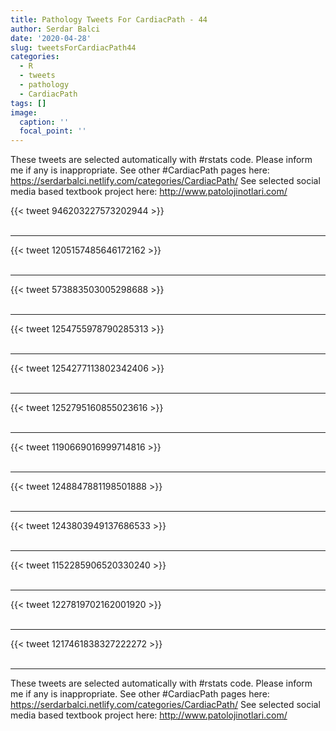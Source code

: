 ```yaml
---
title: Pathology Tweets For CardiacPath - 44
author: Serdar Balci
date: '2020-04-28'
slug: tweetsForCardiacPath44
categories:
  - R
  - tweets
  - pathology
  - CardiacPath
tags: []
image:
  caption: ''
  focal_point: ''
---
```



These tweets are selected automatically with #rstats code. Please inform me if any is inappropriate.
See other #CardiacPath pages here: https://serdarbalci.netlify.com/categories/CardiacPath/ 
See selected social media based textbook project here: http://www.patolojinotlari.com/

{{< tweet 946203227573202944 >}}
<br>
<br>
<hr>
{{< tweet 1205157485646172162 >}}
<br>
<br>
<hr>
{{< tweet 573883503005298688 >}}
<br>
<br>
<hr>
{{< tweet 1254755978790285313 >}}
<br>
<br>
<hr>
{{< tweet 1254277113802342406 >}}
<br>
<br>
<hr>
{{< tweet 1252795160855023616 >}}
<br>
<br>
<hr>
{{< tweet 1190669016999714816 >}}
<br>
<br>
<hr>
{{< tweet 1248847881198501888 >}}
<br>
<br>
<hr>
{{< tweet 1243803949137686533 >}}
<br>
<br>
<hr>
{{< tweet 1152285906520330240 >}}
<br>
<br>
<hr>
{{< tweet 1227819702162001920 >}}
<br>
<br>
<hr>
{{< tweet 1217461838327222272 >}}
<br>
<br>
<hr>


These tweets are selected automatically with #rstats code. Please inform me if any is inappropriate.
See other #CardiacPath pages here: https://serdarbalci.netlify.com/categories/CardiacPath/ 
See selected social media based textbook project here: http://www.patolojinotlari.com/
